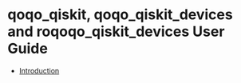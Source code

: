 # qoqo_qiskit, qoqo_qiskit_devices and roqoqo_qiskit_devices User Guide
- [Introduction](Introduction.md)
